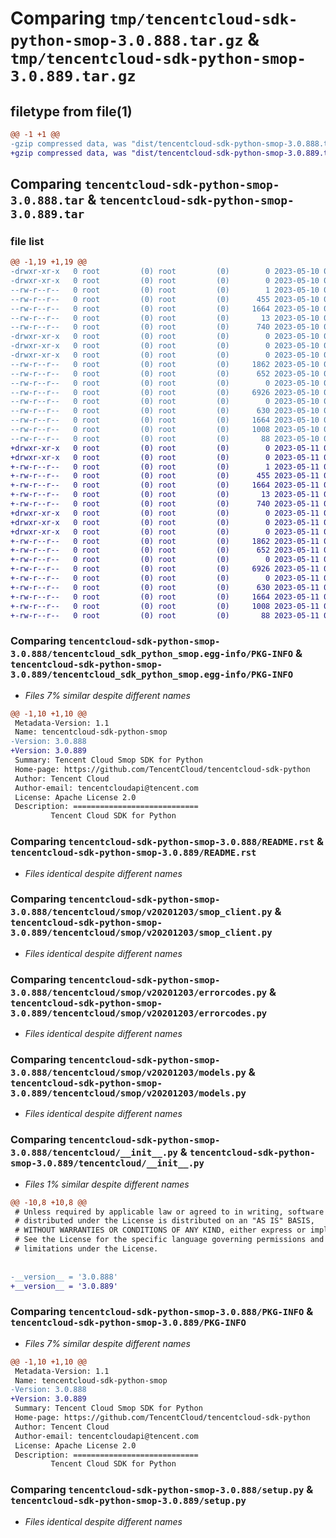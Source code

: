 # Comparing `tmp/tencentcloud-sdk-python-smop-3.0.888.tar.gz` & `tmp/tencentcloud-sdk-python-smop-3.0.889.tar.gz`

## filetype from file(1)

```diff
@@ -1 +1 @@
-gzip compressed data, was "dist/tencentcloud-sdk-python-smop-3.0.888.tar", last modified: Wed May 10 02:32:29 2023, max compression
+gzip compressed data, was "dist/tencentcloud-sdk-python-smop-3.0.889.tar", last modified: Thu May 11 03:09:46 2023, max compression
```

## Comparing `tencentcloud-sdk-python-smop-3.0.888.tar` & `tencentcloud-sdk-python-smop-3.0.889.tar`

### file list

```diff
@@ -1,19 +1,19 @@
-drwxr-xr-x   0 root         (0) root         (0)        0 2023-05-10 02:32:29.000000 tencentcloud-sdk-python-smop-3.0.888/
-drwxr-xr-x   0 root         (0) root         (0)        0 2023-05-10 02:32:29.000000 tencentcloud-sdk-python-smop-3.0.888/tencentcloud_sdk_python_smop.egg-info/
--rw-r--r--   0 root         (0) root         (0)        1 2023-05-10 02:32:29.000000 tencentcloud-sdk-python-smop-3.0.888/tencentcloud_sdk_python_smop.egg-info/dependency_links.txt
--rw-r--r--   0 root         (0) root         (0)      455 2023-05-10 02:32:29.000000 tencentcloud-sdk-python-smop-3.0.888/tencentcloud_sdk_python_smop.egg-info/SOURCES.txt
--rw-r--r--   0 root         (0) root         (0)     1664 2023-05-10 02:32:29.000000 tencentcloud-sdk-python-smop-3.0.888/tencentcloud_sdk_python_smop.egg-info/PKG-INFO
--rw-r--r--   0 root         (0) root         (0)       13 2023-05-10 02:32:29.000000 tencentcloud-sdk-python-smop-3.0.888/tencentcloud_sdk_python_smop.egg-info/top_level.txt
--rw-r--r--   0 root         (0) root         (0)      740 2023-05-10 02:32:29.000000 tencentcloud-sdk-python-smop-3.0.888/README.rst
-drwxr-xr-x   0 root         (0) root         (0)        0 2023-05-10 02:32:29.000000 tencentcloud-sdk-python-smop-3.0.888/tencentcloud/
-drwxr-xr-x   0 root         (0) root         (0)        0 2023-05-10 02:32:29.000000 tencentcloud-sdk-python-smop-3.0.888/tencentcloud/smop/
-drwxr-xr-x   0 root         (0) root         (0)        0 2023-05-10 02:32:29.000000 tencentcloud-sdk-python-smop-3.0.888/tencentcloud/smop/v20201203/
--rw-r--r--   0 root         (0) root         (0)     1862 2023-05-10 02:32:29.000000 tencentcloud-sdk-python-smop-3.0.888/tencentcloud/smop/v20201203/smop_client.py
--rw-r--r--   0 root         (0) root         (0)      652 2023-05-10 02:32:29.000000 tencentcloud-sdk-python-smop-3.0.888/tencentcloud/smop/v20201203/errorcodes.py
--rw-r--r--   0 root         (0) root         (0)        0 2023-05-10 02:32:29.000000 tencentcloud-sdk-python-smop-3.0.888/tencentcloud/smop/v20201203/__init__.py
--rw-r--r--   0 root         (0) root         (0)     6926 2023-05-10 02:32:29.000000 tencentcloud-sdk-python-smop-3.0.888/tencentcloud/smop/v20201203/models.py
--rw-r--r--   0 root         (0) root         (0)        0 2023-05-10 02:32:29.000000 tencentcloud-sdk-python-smop-3.0.888/tencentcloud/smop/__init__.py
--rw-r--r--   0 root         (0) root         (0)      630 2023-05-10 02:32:29.000000 tencentcloud-sdk-python-smop-3.0.888/tencentcloud/__init__.py
--rw-r--r--   0 root         (0) root         (0)     1664 2023-05-10 02:32:29.000000 tencentcloud-sdk-python-smop-3.0.888/PKG-INFO
--rw-r--r--   0 root         (0) root         (0)     1008 2023-05-10 02:32:29.000000 tencentcloud-sdk-python-smop-3.0.888/setup.py
--rw-r--r--   0 root         (0) root         (0)       88 2023-05-10 02:32:29.000000 tencentcloud-sdk-python-smop-3.0.888/setup.cfg
+drwxr-xr-x   0 root         (0) root         (0)        0 2023-05-11 03:09:46.000000 tencentcloud-sdk-python-smop-3.0.889/
+drwxr-xr-x   0 root         (0) root         (0)        0 2023-05-11 03:09:46.000000 tencentcloud-sdk-python-smop-3.0.889/tencentcloud_sdk_python_smop.egg-info/
+-rw-r--r--   0 root         (0) root         (0)        1 2023-05-11 03:09:46.000000 tencentcloud-sdk-python-smop-3.0.889/tencentcloud_sdk_python_smop.egg-info/dependency_links.txt
+-rw-r--r--   0 root         (0) root         (0)      455 2023-05-11 03:09:46.000000 tencentcloud-sdk-python-smop-3.0.889/tencentcloud_sdk_python_smop.egg-info/SOURCES.txt
+-rw-r--r--   0 root         (0) root         (0)     1664 2023-05-11 03:09:46.000000 tencentcloud-sdk-python-smop-3.0.889/tencentcloud_sdk_python_smop.egg-info/PKG-INFO
+-rw-r--r--   0 root         (0) root         (0)       13 2023-05-11 03:09:46.000000 tencentcloud-sdk-python-smop-3.0.889/tencentcloud_sdk_python_smop.egg-info/top_level.txt
+-rw-r--r--   0 root         (0) root         (0)      740 2023-05-11 03:09:46.000000 tencentcloud-sdk-python-smop-3.0.889/README.rst
+drwxr-xr-x   0 root         (0) root         (0)        0 2023-05-11 03:09:46.000000 tencentcloud-sdk-python-smop-3.0.889/tencentcloud/
+drwxr-xr-x   0 root         (0) root         (0)        0 2023-05-11 03:09:46.000000 tencentcloud-sdk-python-smop-3.0.889/tencentcloud/smop/
+drwxr-xr-x   0 root         (0) root         (0)        0 2023-05-11 03:09:46.000000 tencentcloud-sdk-python-smop-3.0.889/tencentcloud/smop/v20201203/
+-rw-r--r--   0 root         (0) root         (0)     1862 2023-05-11 03:09:46.000000 tencentcloud-sdk-python-smop-3.0.889/tencentcloud/smop/v20201203/smop_client.py
+-rw-r--r--   0 root         (0) root         (0)      652 2023-05-11 03:09:46.000000 tencentcloud-sdk-python-smop-3.0.889/tencentcloud/smop/v20201203/errorcodes.py
+-rw-r--r--   0 root         (0) root         (0)        0 2023-05-11 03:09:46.000000 tencentcloud-sdk-python-smop-3.0.889/tencentcloud/smop/v20201203/__init__.py
+-rw-r--r--   0 root         (0) root         (0)     6926 2023-05-11 03:09:46.000000 tencentcloud-sdk-python-smop-3.0.889/tencentcloud/smop/v20201203/models.py
+-rw-r--r--   0 root         (0) root         (0)        0 2023-05-11 03:09:46.000000 tencentcloud-sdk-python-smop-3.0.889/tencentcloud/smop/__init__.py
+-rw-r--r--   0 root         (0) root         (0)      630 2023-05-11 03:09:46.000000 tencentcloud-sdk-python-smop-3.0.889/tencentcloud/__init__.py
+-rw-r--r--   0 root         (0) root         (0)     1664 2023-05-11 03:09:46.000000 tencentcloud-sdk-python-smop-3.0.889/PKG-INFO
+-rw-r--r--   0 root         (0) root         (0)     1008 2023-05-11 03:09:46.000000 tencentcloud-sdk-python-smop-3.0.889/setup.py
+-rw-r--r--   0 root         (0) root         (0)       88 2023-05-11 03:09:46.000000 tencentcloud-sdk-python-smop-3.0.889/setup.cfg
```

### Comparing `tencentcloud-sdk-python-smop-3.0.888/tencentcloud_sdk_python_smop.egg-info/PKG-INFO` & `tencentcloud-sdk-python-smop-3.0.889/tencentcloud_sdk_python_smop.egg-info/PKG-INFO`

 * *Files 7% similar despite different names*

```diff
@@ -1,10 +1,10 @@
 Metadata-Version: 1.1
 Name: tencentcloud-sdk-python-smop
-Version: 3.0.888
+Version: 3.0.889
 Summary: Tencent Cloud Smop SDK for Python
 Home-page: https://github.com/TencentCloud/tencentcloud-sdk-python
 Author: Tencent Cloud
 Author-email: tencentcloudapi@tencent.com
 License: Apache License 2.0
 Description: ============================
         Tencent Cloud SDK for Python
```

### Comparing `tencentcloud-sdk-python-smop-3.0.888/README.rst` & `tencentcloud-sdk-python-smop-3.0.889/README.rst`

 * *Files identical despite different names*

### Comparing `tencentcloud-sdk-python-smop-3.0.888/tencentcloud/smop/v20201203/smop_client.py` & `tencentcloud-sdk-python-smop-3.0.889/tencentcloud/smop/v20201203/smop_client.py`

 * *Files identical despite different names*

### Comparing `tencentcloud-sdk-python-smop-3.0.888/tencentcloud/smop/v20201203/errorcodes.py` & `tencentcloud-sdk-python-smop-3.0.889/tencentcloud/smop/v20201203/errorcodes.py`

 * *Files identical despite different names*

### Comparing `tencentcloud-sdk-python-smop-3.0.888/tencentcloud/smop/v20201203/models.py` & `tencentcloud-sdk-python-smop-3.0.889/tencentcloud/smop/v20201203/models.py`

 * *Files identical despite different names*

### Comparing `tencentcloud-sdk-python-smop-3.0.888/tencentcloud/__init__.py` & `tencentcloud-sdk-python-smop-3.0.889/tencentcloud/__init__.py`

 * *Files 1% similar despite different names*

```diff
@@ -10,8 +10,8 @@
 # Unless required by applicable law or agreed to in writing, software
 # distributed under the License is distributed on an "AS IS" BASIS,
 # WITHOUT WARRANTIES OR CONDITIONS OF ANY KIND, either express or implied.
 # See the License for the specific language governing permissions and
 # limitations under the License.
 
 
-__version__ = '3.0.888'
+__version__ = '3.0.889'
```

### Comparing `tencentcloud-sdk-python-smop-3.0.888/PKG-INFO` & `tencentcloud-sdk-python-smop-3.0.889/PKG-INFO`

 * *Files 7% similar despite different names*

```diff
@@ -1,10 +1,10 @@
 Metadata-Version: 1.1
 Name: tencentcloud-sdk-python-smop
-Version: 3.0.888
+Version: 3.0.889
 Summary: Tencent Cloud Smop SDK for Python
 Home-page: https://github.com/TencentCloud/tencentcloud-sdk-python
 Author: Tencent Cloud
 Author-email: tencentcloudapi@tencent.com
 License: Apache License 2.0
 Description: ============================
         Tencent Cloud SDK for Python
```

### Comparing `tencentcloud-sdk-python-smop-3.0.888/setup.py` & `tencentcloud-sdk-python-smop-3.0.889/setup.py`

 * *Files identical despite different names*


